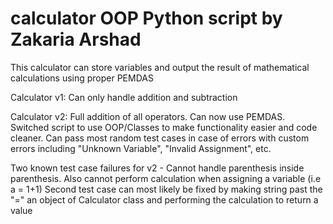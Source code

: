 # calculator OOP Python script by Zakaria Arshad

This calculator can store variables and output the result of mathematical calculations using proper PEMDAS

Calculator v1: Can only handle addition and subtraction

Calculator v2: Full addition of all operators. Can now use PEMDAS. Switched script to use OOP/Classes to make functionality easier and code cleaner. Can pass
most random test cases in case of errors with custom errors including "Unknown Variable", "Invalid Assignment", etc.

Two known test case failures for v2 - Cannot handle parenthesis inside parenthesis. Also cannot perform calculation when assigning a variable (i.e a = 1+1)
  Second test case can most likely be fixed by making string past the "=" an object of Calculator class and performing the calculation to return a value
